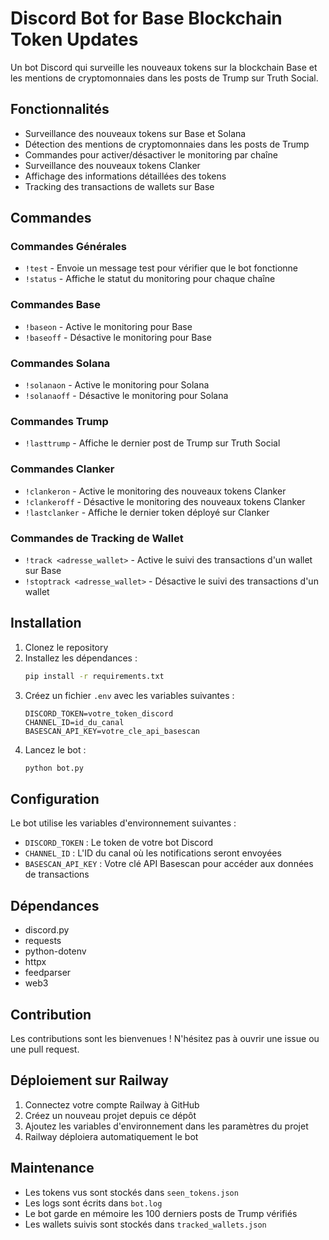 # Discord Bot for Base Blockchain Token Updates

Un bot Discord qui surveille les nouveaux tokens sur la blockchain Base et les mentions de cryptomonnaies dans les posts de Trump sur Truth Social.

## Fonctionnalités

- Surveillance des nouveaux tokens sur Base et Solana
- Détection des mentions de cryptomonnaies dans les posts de Trump
- Commandes pour activer/désactiver le monitoring par chaîne
- Surveillance des nouveaux tokens Clanker
- Affichage des informations détaillées des tokens
- Tracking des transactions de wallets sur Base

## Commandes

### Commandes Générales
- `!test` - Envoie un message test pour vérifier que le bot fonctionne
- `!status` - Affiche le statut du monitoring pour chaque chaîne

### Commandes Base
- `!baseon` - Active le monitoring pour Base
- `!baseoff` - Désactive le monitoring pour Base

### Commandes Solana
- `!solanaon` - Active le monitoring pour Solana
- `!solanaoff` - Désactive le monitoring pour Solana

### Commandes Trump
- `!lasttrump` - Affiche le dernier post de Trump sur Truth Social

### Commandes Clanker
- `!clankeron` - Active le monitoring des nouveaux tokens Clanker
- `!clankeroff` - Désactive le monitoring des nouveaux tokens Clanker
- `!lastclanker` - Affiche le dernier token déployé sur Clanker

### Commandes de Tracking de Wallet
- `!track <adresse_wallet>` - Active le suivi des transactions d'un wallet sur Base
- `!stoptrack <adresse_wallet>` - Désactive le suivi des transactions d'un wallet

## Installation

1. Clonez le repository
2. Installez les dépendances :
   ```bash
   pip install -r requirements.txt
   ```
3. Créez un fichier `.env` avec les variables suivantes :
   ```
   DISCORD_TOKEN=votre_token_discord
   CHANNEL_ID=id_du_canal
   BASESCAN_API_KEY=votre_cle_api_basescan
   ```
4. Lancez le bot :
   ```bash
   python bot.py
   ```

## Configuration

Le bot utilise les variables d'environnement suivantes :
- `DISCORD_TOKEN` : Le token de votre bot Discord
- `CHANNEL_ID` : L'ID du canal où les notifications seront envoyées
- `BASESCAN_API_KEY` : Votre clé API Basescan pour accéder aux données de transactions

## Dépendances

- discord.py
- requests
- python-dotenv
- httpx
- feedparser
- web3

## Contribution

Les contributions sont les bienvenues ! N'hésitez pas à ouvrir une issue ou une pull request.

## Déploiement sur Railway

1. Connectez votre compte Railway à GitHub
2. Créez un nouveau projet depuis ce dépôt
3. Ajoutez les variables d'environnement dans les paramètres du projet
4. Railway déploiera automatiquement le bot

## Maintenance

- Les tokens vus sont stockés dans `seen_tokens.json`
- Les logs sont écrits dans `bot.log`
- Le bot garde en mémoire les 100 derniers posts de Trump vérifiés
- Les wallets suivis sont stockés dans `tracked_wallets.json`

